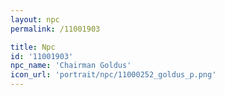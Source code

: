 ```yaml
---
layout: npc
permalink: /11001903

title: Npc
id: '11001903'
npc_name: 'Chairman Goldus'
icon_url: 'portrait/npc/11000252_goldus_p.png'
---
```

